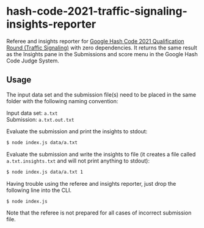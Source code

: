 # hash-code-2021-traffic-signaling-insights-reporter

Referee and insights reporter for [Google Hash Code 2021 Qualification Round (Traffic Signaling)](https://codingcompetitions.withgoogle.com/hashcode/archive) with zero dependencies. It returns the same result as the Insights pane in the Submissions and score menu in the Google Hash Code Judge System.

## Usage

The input data set and the submission file(s) need to be placed in the same folder with the following naming convention:

Input data set: `a.txt` \
Submission: `a.txt.out.txt`

Evaluate the submission and print the insights to stdout:

```bash
$ node index.js data/a.txt
```

Evaluate the submission and write the insights to file (it creates a file called `a.txt.insights.txt` and will not print anything to stdout):

```bash
$ node index.js data/a.txt 1
```

Having trouble using the referee and insights reporter, just drop the following line into the CLI.

```bash
$ node index.js
```

Note that the referee is not prepared for all cases of incorrect submission file.
